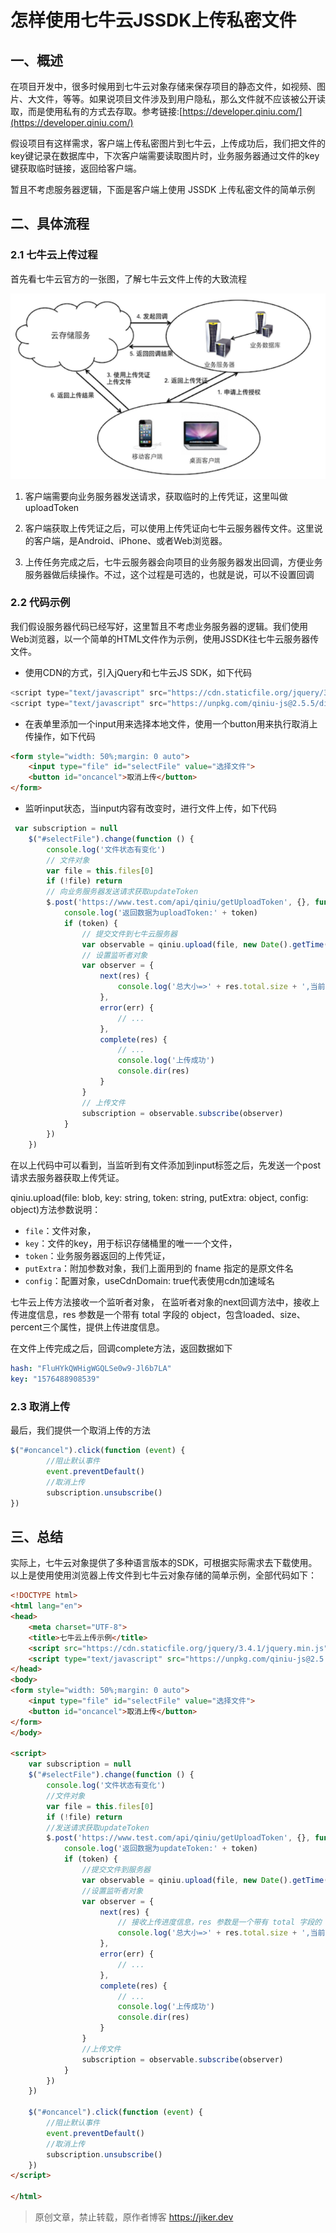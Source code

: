 # 怎样使用七牛云JSSDK上传私密文件

## 一、概述

在项目开发中，很多时候用到七牛云对象存储来保存项目的静态文件，如视频、图片、大文件，等等。如果说项目文件涉及到用户隐私，那么文件就不应该被公开读取，而是使用私有的方式去存取。参考链接:[https://developer.qiniu.com/](https://developer.qiniu.com/)

假设项目有这样需求，客户端上传私密图片到七牛云，上传成功后，我们把文件的key键记录在数据库中，下次客户端需要读取图片时，业务服务器通过文件的key键获取临时链接，返回给客户端。

暂且不考虑服务器逻辑，下面是客户端上使用 JSSDK 上传私密文件的简单示例

## 二、具体流程

### 2.1 七牛云上传过程

首先看七牛云官方的一张图，了解七牛云文件上传的大致流程

![01.png](../img/03-01.png)

1. 客户端需要向业务服务器发送请求，获取临时的上传凭证，这里叫做 uploadToken

2. 客户端获取上传凭证之后，可以使用上传凭证向七牛云服务器传文件。这里说的客户端，是Android、iPhone、或者Web浏览器。

3. 上传任务完成之后，七牛云服务器会向项目的业务服务器发出回调，方便业务服务器做后续操作。不过，这个过程是可选的，也就是说，可以不设置回调

### 2.2 代码示例

我们假设服务器代码已经写好，这里暂且不考虑业务服务器的逻辑。我们使用Web浏览器，以一个简单的HTML文件作为示例，使用JSSDK往七牛云服务器传文件。

- 使用CDN的方式，引入jQuery和七牛云JS SDK，如下代码

```javascript
<script type="text/javascript" src="https://cdn.staticfile.org/jquery/3.4.1/jquery.min.js"></script>
<script type="text/javascript" src="https://unpkg.com/qiniu-js@2.5.5/dist/qiniu.min.js"></script>
```

- 在表单里添加一个input用来选择本地文件，使用一个button用来执行取消上传操作，如下代码

```html
<form style="width: 50%;margin: 0 auto">
    <input type="file" id="selectFile" value="选择文件">
    <button id="oncancel">取消上传</button>
</form>
```

- 监听input状态，当input内容有改变时，进行文件上传，如下代码

```javascript
 var subscription = null
    $("#selectFile").change(function () {
        console.log('文件状态有变化')
        // 文件对象
        var file = this.files[0]
        if (!file) return
        // 向业务服务器发送请求获取updateToken
        $.post('https://www.test.com/api/qiniu/getUploadToken', {}, function (token) {
            console.log('返回数据为uploadToken:' + token)
            if (token) {
                // 提交文件到七牛云服务器
                var observable = qiniu.upload(file, new Date().getTime(), token, {fname: file.name}, {useCdnDomain: true})
                // 设置监听者对象
                var observer = {
                    next(res) {
                        console.log('总大小=>' + res.total.size + ',当前已上传大小=>' + res.total.loaded + ',当前进度=>' + res.total.percent)
                    },
                    error(err) {
                        // ...
                    },
                    complete(res) {
                        // ...
                        console.log('上传成功')
                        console.dir(res)
                    }
                }
                // 上传文件
                subscription = observable.subscribe(observer)
            }
        })
    })
```

在以上代码中可以看到，当监听到有文件添加到input标签之后，先发送一个post请求去服务器获取上传凭证。

qiniu.upload(file: blob, key: string, token: string, putExtra: object, config: object)方法参数说明：

- `file`：文件对象，
- `key`：文件的key，用于标识存储桶里的唯一一个文件，
- `token`：业务服务器返回的上传凭证，
- `putExtra`：附加参数对象，我们上面用到的 fname 指定的是原文件名
- `config`：配置对象，useCdnDomain: true代表使用cdn加速域名

七牛云上传方法接收一个监听者对象， 在监听者对象的next回调方法中，接收上传进度信息，res 参数是一个带有 total 字段的 object，包含loaded、size、percent三个属性，提供上传进度信息。

在文件上传完成之后，回调complete方法，返回数据如下

```yaml
hash: "FluHYkQWHigWGQLSe0w9-Jl6b7LA"
key: "1576488908539"
```

### 2.3 取消上传

最后，我们提供一个取消上传的方法

```javascript
$("#oncancel").click(function (event) {
        //阻止默认事件
        event.preventDefault()
        //取消上传
        subscription.unsubscribe()
})
```

## 三、总结

实际上，七牛云对象提供了多种语言版本的SDK，可根据实际需求去下载使用。以上是使用使用浏览器上传文件到七牛云对象存储的简单示例，全部代码如下：

```html
<!DOCTYPE html>
<html lang="en">
<head>
    <meta charset="UTF-8">
    <title>七牛云上传示例</title>
    <script src="https://cdn.staticfile.org/jquery/3.4.1/jquery.min.js"></script>
    <script type="text/javascript" src="https://unpkg.com/qiniu-js@2.5.5/dist/qiniu.min.js"></script>
</head>
<body>
<form style="width: 50%;margin: 0 auto">
    <input type="file" id="selectFile" value="选择文件">
    <button id="oncancel">取消上传</button>
</form>
</body>

<script>
    var subscription = null
    $("#selectFile").change(function () {
        console.log('文件状态有变化')
        //文件对象
        var file = this.files[0]
        if (!file) return
        //发送请求获取updateToken
        $.post('https://www.test.com/api/qiniu/getUploadToken', {}, function (token) {
            console.log('返回数据为updateToken:' + token)
            if (token) {
                //提交文件到服务器
                var observable = qiniu.upload(file, new Date().getTime(), token, {fname: file.name}, {useCdnDomain: true})
                //设置监听者对象
                var observer = {
                    next(res) {
                        // 接收上传进度信息，res 参数是一个带有 total 字段的 object，包含loaded、size、percent三个属性，提供上传进度信息。
                        console.log('总大小=>' + res.total.size + ',当前已上传大小=>' + res.total.loaded + ',当前进度=>' + res.total.percent)
                    },
                    error(err) {
                        // ...
                    },
                    complete(res) {
                        // ...
                        console.log('上传成功')
                        console.dir(res)
                    }
                }
                //上传文件
                subscription = observable.subscribe(observer)
            }
        })
    })

    $("#oncancel").click(function (event) {
        //阻止默认事件
        event.preventDefault()
        //取消上传
        subscription.unsubscribe()
    })
</script>

</html>
```

>原创文章，禁止转载，原作者博客 <https://jiker.dev>
